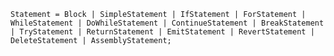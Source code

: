 <!-- This file is generated automatically by infrastructure scripts. Please don't edit by hand. -->

```{ .ebnf .slang-ebnf #Statement }
Statement = Block | SimpleStatement | IfStatement | ForStatement | WhileStatement | DoWhileStatement | ContinueStatement | BreakStatement | TryStatement | ReturnStatement | EmitStatement | RevertStatement | DeleteStatement | AssemblyStatement;
```

